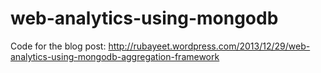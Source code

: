 web-analytics-using-mongodb
===========================

Code for the blog post: http://rubayeet.wordpress.com/2013/12/29/web-analytics-using-mongodb-aggregation-framework
